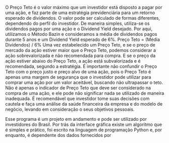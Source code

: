 O Preço Teto é o valor máximo que um investidor está disposto a pagar por uma ação, e faz parte de uma estratégia previdenciária para um retorno esperado de dividendos.
O valor pode ser calculado de formas diferentes, dependendo do perfil do investidor. De maneira simples, utiliza-se os dividendos pagos por uma ação e o Dividend Yield desejado.
Por aqui, utilizamos o Método Bazin e consideramos a média de dividendos pagos durante 5 anos  e um Dividend Yield esperado de 6%. 
	Preço Teto = (Média Dividendos) /  6%
Uma vez estabelecido um Preço Teto, e se o preço de mercado da ação estiver maior que o Preço Teto, podemos considerar a ação sobrevalorizada e não recomendada para compra.
E se o preço da ação estiver abaixo do Preço Teto, a ação está subvalorizada e é recomendada, segundo a estratégia.
É importante não confundir o Preço Teto com o preço justo e preço alvo de uma ação,  pois o Preço Teto é apenas uma margem de segurança que o investidor pode utilizar para comprar uma ação por um valor aceitável, buscando não ultrapassar o teto.
Não é apenas o indicador de Preço Teto que deve ser considerado na compra de uma ação, e ele pode não significar nada se utilizado de maneira inadequada. 
É recomendável que investidor tome suas decisões com cautela e faça uma análise da saúde financeira da empresa e do modelo de negócio, levando em consideração o seus objetivos pessoais.


Esse programa é um projeto em andamento e pode ser utilizado por investidores do Brasil. Por trás da interface gráfica existe um algoritmo que é simples e prático, foi escrito na linguagem de programação Python e, por enquanto, é dependente dos dados fornecidos por   


  
	
